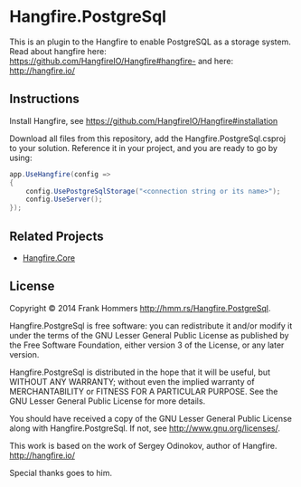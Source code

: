 Hangfire.PostgreSql
===================
This is an plugin to the Hangfire to enable PostgreSQL as a storage system.
Read about hangfire here: https://github.com/HangfireIO/Hangfire#hangfire-
and here: http://hangfire.io/

Instructions
------------
Install Hangfire, see https://github.com/HangfireIO/Hangfire#installation

Download all files from this repository, add the Hangfire.PostgreSql.csproj to your solution.
Reference it in your project, and you are ready to go by using:

```csharp
app.UseHangfire(config =>
{
    config.UsePostgreSqlStorage("<connection string or its name>");
    config.UseServer();
});
```


Related Projects
-----------------

* [Hangfire.Core](https://github.com/HangfireIO/Hangfire)

License
--------

Copyright © 2014 Frank Hommers <http://hmm.rs/Hangfire.PostgreSql>.

Hangfire.PostgreSql is free software: you can redistribute it and/or modify
it under the terms of the GNU Lesser General Public License as 
published by the Free Software Foundation, either version 3 
of the License, or any later version.

Hangfire.PostgreSql  is distributed in the hope that it will be useful,
but WITHOUT ANY WARRANTY; without even the implied warranty of
MERCHANTABILITY or FITNESS FOR A PARTICULAR PURPOSE.  See the
GNU Lesser General Public License for more details.

You should have received a copy of the GNU Lesser General Public 
License along with Hangfire.PostgreSql. If not, see <http://www.gnu.org/licenses/>.

This work is based on the work of Sergey Odinokov, author of 
Hangfire. <http://hangfire.io/>
  
   Special thanks goes to him.
